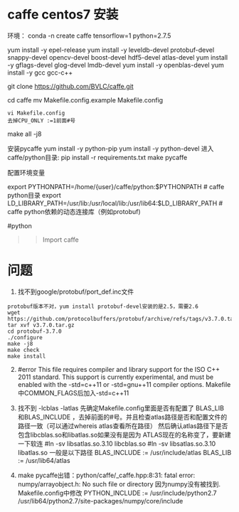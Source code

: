caffe centos7 安装
===
环境： conda -n create caffe tensorflow=1 python=2.7.5

yum install -y epel-release
yum install -y leveldb-devel protobuf-devel snappy-devel opencv-devel boost-devel hdf5-devel atlas-devel
yum install -y gflags-devel glog-devel lmdb-devel
yum install -y openblas-devel
yum install -y gcc gcc-c++

git clone https://github.com/BVLC/caffe.git

cd caffe
mv Makefile.config.example Makefile.config
```
vi Makefile.config
去掉CPU_ONLY :=1前面#号
```

make all -j8

安装pycaffe
yum install -y python-pip
yum install -y python-devel
进入caffe/python目录: pip install -r requirements.txt
make pycaffe

配置环境变量

export PYTHONPATH=/home/{user}/caffe/python:$PYTHONPATH # caffe python目录
export LD_LIBRARY_PATH=/usr/lib:/usr/local/lib:/usr/lib64:$LD_LIBRARY_PATH # caffe python依赖的动态连接库（例如protobuf)

#python
>>Import caffe

问题
===
1. 找不到google/protobuf/port_def.inc文件
```
protobuf版本不对，yum install protobuf-devel安装的是2.5，需要2.6
wget https://github.com/protocolbuffers/protobuf/archive/refs/tags/v3.7.0.tar.gz
tar xvf v3.7.0.tar.gz
cd protobuf-3.7.0
./configure
make -j8
make check
make install
```
2. #error This file requires compiler and library support for the ISO C++ 2011 standard. This support is currently experimental, and must be enabled with the -std=c++11 or -std=gnu++11 compiler options.
Makefile中COMMON_FLAGS后加入-std=c++11

3. 找不到 -lcblas -latlas
先确定Makefile.config里面是否有配置了 BLAS_LIB 和BLAS_INCLUDE ，去掉前面的#号。并且检查atlas路径是否和配置文件的路径一致（可以通过whereis atlas查看所在路径）
然后确认atlas路径下是否包含libcblas.so和libatlas.so如果没有是因为 ATLAS现在的名称变了，要新建一下软连
#ln -sv libsatlas.so.3.10 libcblas.so
#ln -sv libsatlas.so.3.10 libatlas.so
一般是以下路径
BLAS_INCLUDE := /usr/include/atlas
BLAS_LIB := /usr/lib64/atlas

4. make pycaffe出错：python/caffe/_caffe.hpp:8:31: fatal error: numpy/arrayobject.h: No such file or directory
因为numpy没有被找到.
Makefile.config中修改 PYTHON_INCLUDE := /usr/include/python2.7 \
/usr/lib64/python2.7/site-packages/numpy/core/include
